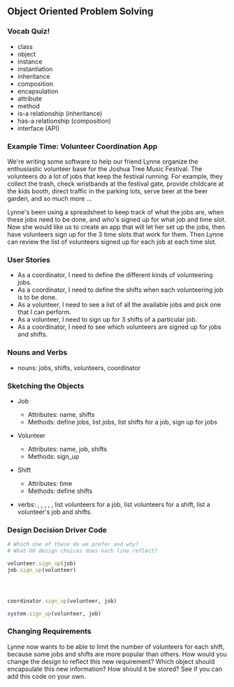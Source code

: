 ## Object Oriented Problem Solving

### Vocab Quiz!

- class
- object
- instance
- instantiation
- inheritance
- composition
- encapsulation
- attribute
- method
- is-a relationship (inheritance)
- has-a relationship (composition)
- interface (API)
















### Example Time: Volunteer Coordination App

We're writing some software to help our friend Lynne organize the enthusiastic volunteer base for the Joshua Tree Music Festival.  The volunteers do a lot of jobs that keep the festival running.  For example, they collect the trash, check wristbands at the festival gate, provide childcare at the kids booth, direct traffic in the parking lots, serve beer at the beer garden, and so much more ...

Lynne's been using a spreadsheet to keep track of what the jobs are, when these jobs need to be done, and who's signed up for what job and time slot.  Now she would like us to create an app that will let her set up the jobs, then have volunteers sign up for the 3 time slots that work for them.  Then Lynne can review the list of volunteers signed up for each job at each time slot.













### User Stories
- As a coordinator, I need to define the different kinds of volunteering jobs.
- As a coordinator, I need to define the shifts when each volunteering job is to be done.
- As a volunteer, I need to see a list of all the available jobs and pick one that I can perform.
- As a volunteer, I need to sign up for 3 shifts of a particular job.
- As a coordinator, I need to see which volunteers are signed up for jobs and shifts.















### Nouns and Verbs
- nouns: jobs, shifts, volunteers, coordinator














### Sketching the Objects
- Job
  - Attributes: name, shifts
  - Methods: define jobs, list jobs, list shifts for a job, sign up for jobs
- Volunteer
  - Attributes: name, job, shifts
  - Methods: sign_up
- Shift
  - Attributes: time
  - Methods: define shifts

- verbs: , , , , , list volunteers for a job, list volunteers for a shift, list a volunteer's job and shifts.











### Design Decision Driver Code
```ruby
# Which one of these do we prefer and why?
# What OO design choices does each line reflect?

volunteer.sign_up(job)
job.sign_up(volunteer)




coordinator.sign_up(volunteer, job)

system.sign_up(volunteer, job)

```












### Changing Requirements

Lynne now wants to be able to limit the number of volunteers for each shift, because some jobs and shifts are more popular than others.  How would you change the design to reflect this new requirement?  Which object should encapsulate this new information?  How should it be stored?  See if you can add this code on your own.










